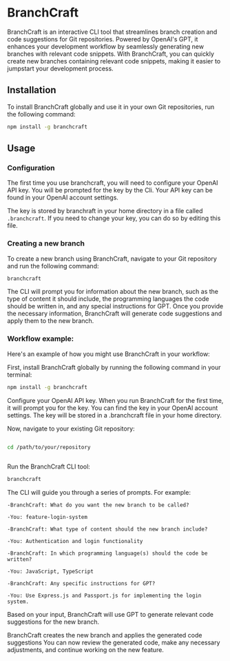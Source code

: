 # BranchCraft

BranchCraft is an interactive CLI tool that streamlines branch creation and code suggestions for Git repositories. Powered by OpenAI's GPT, it enhances your development workflow by seamlessly generating new branches with relevant code snippets.
With BranchCraft, you can quickly create new branches containing relevant code snippets, making it easier to jumpstart your development process.

## Installation

To install BranchCraft globally and use it in your own Git repositories, run the following command:

```bash
npm install -g branchcraft
```

## Usage

### Configuration

The first time you use branchcraft, you will need to configure your OpenAI API key. You will be prompted for the key by the Cli.
Your API key can be found in your OpenAI account settings.

The key is stored by branchraft in your home directory in a file called `.branchcraft`. If you need to change your key, you can do so by editing this file.


### Creating a new branch

To create a new branch using BranchCraft, navigate to your Git repository and run the following command:

```bash
branchcraft
```

The CLI will prompt you for information about the new branch, such as the type of content it should include, the programming languages the code should be written in, and any special instructions for GPT. Once you provide the necessary information, BranchCraft will generate code suggestions and apply them to the new branch.


### Workflow example:
Here's an example of how you might use BranchCraft in your workflow:

First, install BranchCraft globally by running the following command in your terminal:

```bash
npm install -g branchcraft
```

Configure your OpenAI API key. When you run BranchCraft for the first time, it will prompt you for the key. You can find the key in your OpenAI account settings. The key will be stored in a .branchcraft file in your home directory.

Now, navigate to your existing Git repository:

```bash

cd /path/to/your/repository
    
```
Run the BranchCraft CLI tool:

```bash
branchcraft
```

The CLI will guide you through a series of prompts. For example:

```
-BranchCraft: What do you want the new branch to be called?

-You: feature-login-system

-BranchCraft: What type of content should the new branch include?

-You: Authentication and login functionality

-BranchCraft: In which programming language(s) should the code be written?

-You: JavaScript, TypeScript

-BranchCraft: Any specific instructions for GPT?

-You: Use Express.js and Passport.js for implementing the login system.

```
Based on your input, BranchCraft will use GPT to generate relevant code suggestions for the new branch.

BranchCraft creates the new branch and applies the generated code suggestions
You can now review the generated code, make any necessary adjustments, and continue working on the new feature.
